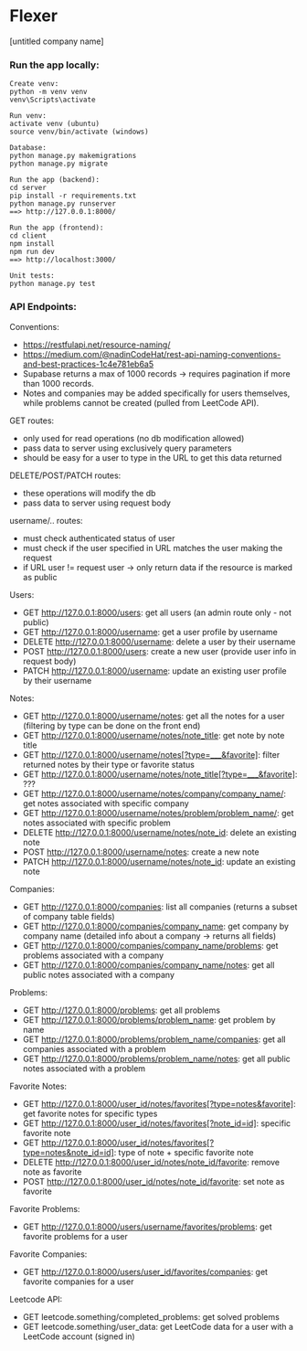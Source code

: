 # Flexer

[untitled company name]

### Run the app locally:

```
Create venv:
python -m venv venv
venv\Scripts\activate

Run venv:
activate venv (ubuntu)
source venv/bin/activate (windows)

Database:
python manage.py makemigrations
python manage.py migrate

Run the app (backend):
cd server
pip install -r requirements.txt
python manage.py runserver
==> http://127.0.0.1:8000/

Run the app (frontend):
cd client
npm install
npm run dev
==> http://localhost:3000/

Unit tests:
python manage.py test
```

### API Endpoints:

Conventions:

- https://restfulapi.net/resource-naming/
- https://medium.com/@nadinCodeHat/rest-api-naming-conventions-and-best-practices-1c4e781eb6a5
- Supabase returns a max of 1000 records -> requires pagination if more than 1000 records.
- Notes and companies may be added specifically for users themselves, while problems cannot be created (pulled from LeetCode API).

GET routes:

- only used for read operations (no db modification allowed)
- pass data to server using exclusively query parameters
- should be easy for a user to type in the URL to get this data returned

DELETE/POST/PATCH routes:

- these operations will modify the db
- pass data to server using request body

username/.. routes:

- must check authenticated status of user
- must check if the user specified in URL matches the user making the request
- if URL user != request user -> only return data if the resource is marked as public

Users:

- GET http://127.0.0.1:8000/users: get all users (an admin route only - not public)
- GET http://127.0.0.1:8000/username: get a user profile by username
- DELETE http://127.0.0.1:8000/username: delete a user by their username
- POST http://127.0.0.1:8000/users: create a new user (provide user info in request body)
- PATCH http://127.0.0.1:8000/username: update an existing user profile by their username

Notes:

- GET http://127.0.0.1:8000/username/notes: get all the notes for a user (filtering by type can be done on the front end)
- GET http://127.0.0.1:8000/username/notes/note_title: get note by note title
- GET http://127.0.0.1:8000/username/notes[?type=___&favorite]: filter returned notes by their type or favorite status
- GET http://127.0.0.1:8000/username/notes/note_title[?type=___&favorite]: ???
- GET http://127.0.0.1:8000/username/notes/company/company_name/: get notes associated with specific company
- GET http://127.0.0.1:8000/username/notes/problem/problem_name/: get notes associated with specific problem
- DELETE http://127.0.0.1:8000/username/notes/note_id: delete an existing note
- POST http://127.0.0.1:8000/username/notes: create a new note
- PATCH http://127.0.0.1:8000/username/notes/note_id: update an existing note

Companies:

- GET http://127.0.0.1:8000/companies: list all companies (returns a subset of company table fields)
- GET http://127.0.0.1:8000/companies/company_name: get company by company name (detailed info about a company -> returns all fields)
- GET http://127.0.0.1:8000/companies/company_name/problems: get problems associated with a company
- GET http://127.0.0.1:8000/companies/company_name/notes: get all public notes associated with a company

Problems:

- GET http://127.0.0.1:8000/problems: get all problems
- GET http://127.0.0.1:8000/problems/problem_name: get problem by name
- GET http://127.0.0.1:8000/problems/problem_name/companies: get all companies associated with a problem
- GET http://127.0.0.1:8000/problems/problem_name/notes: get all public notes associated with a problem

Favorite Notes:

- GET http://127.0.0.1:8000/user_id/notes/favorites[?type=notes&favorite]: get favorite notes for specific types
- GET http://127.0.0.1:8000/user_id/notes/favorites[?note_id=id]: specific favorite note
- GET http://127.0.0.1:8000/user_id/notes/favorites[?type=notes&note_id=id]: type of note + specific favorite note
- DELETE http://127.0.0.1:8000/user_id/notes/note_id/favorite: remove note as favorite
- POST http://127.0.0.1:8000/user_id/notes/note_id/favorite: set note as favorite

Favorite Problems:

- GET http://127.0.0.1:8000/users/username/favorites/problems: get favorite problems for a user

Favorite Companies:

- GET http://127.0.0.1:8000/users/user_id/favorites/companies: get favorite companies for a user

Leetcode API:

- GET leetcode.something/completed_problems: get solved problems
- GET leetcode.something/user_data: get LeetCode data for a user with a LeetCode account (signed in)
